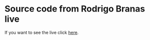 # Source code from Rodrigo Branas live

If you want to see the live click [here](https://www.youtube.com/watch?v=899Qa6sQcRc).